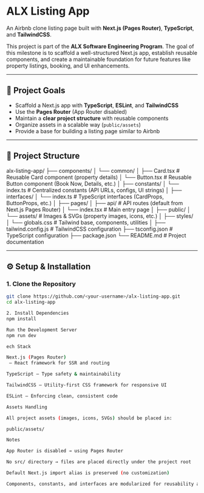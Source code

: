 # ALX Listing App

An Airbnb clone listing page built with **Next.js (Pages Router)**, **TypeScript**, and **TailwindCSS**.

This project is part of the **ALX Software Engineering Program**. The goal of this milestone is to scaffold a well-structured Next.js app, establish reusable components, and create a maintainable foundation for future features like property listings, booking, and UI enhancements.

---

## 🚀 Project Goals

- Scaffold a Next.js app with **TypeScript**, **ESLint**, and **TailwindCSS**
- Use the **Pages Router** (App Router disabled)
- Maintain a **clear project structure** with reusable components
- Organize assets in a scalable way (`public/assets`)
- Provide a base for building a listing page similar to Airbnb

---

## 📂 Project Structure

alx-listing-app/
├── components/
│ └── common/
│ ├── Card.tsx # Reusable Card component (property details)
│ └── Button.tsx # Reusable Button component (Book Now, Details, etc.)
│
├── constants/
│ └── index.ts # Centralized constants (API URLs, configs, UI strings)
│
├── interfaces/
│ └── index.ts # TypeScript interfaces (CardProps, ButtonProps, etc.)
│
├── pages/
│ ├── api/ # API routes (default from Next.js Pages Router)
│ └── index.tsx # Main entry page
│
├── public/
│ └── assets/ # Images & SVGs (property images, icons, etc.)
│
├── styles/
│ └── globals.css # Tailwind base, components, utilities
│
├── tailwind.config.js # TailwindCSS configuration
├── tsconfig.json # TypeScript configuration
├── package.json
└── README.md # Project documentation

---

## ⚙️ Setup & Installation

### 1. Clone the Repository

```bash
git clone https://github.com/<your-username>/alx-listing-app.git
cd alx-listing-app

2. Install Dependencies
npm install

Run the Development Server
npm run dev

ech Stack

Next.js (Pages Router)
 – React framework for SSR and routing

TypeScript – Type safety & maintainability

TailwindCSS – Utility-first CSS framework for responsive UI

ESLint – Enforcing clean, consistent code

Assets Handling

All project assets (images, icons, SVGs) should be placed in:

public/assets/

Notes

App Router is disabled → using Pages Router

No src/ directory → files are placed directly under the project root

Default Next.js import alias is preserved (no customization)

Components, constants, and interfaces are modularized for reusability and clarity

```

